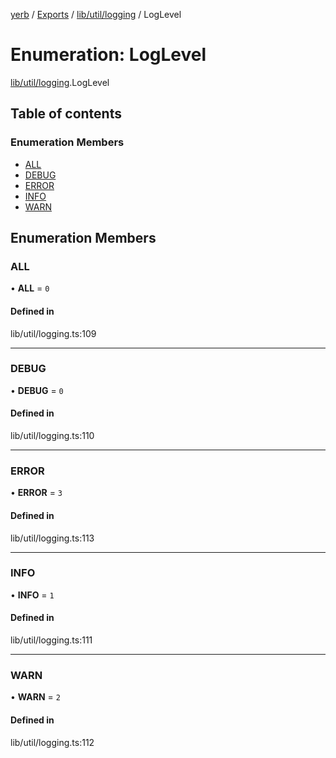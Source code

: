 [yerb](../README.md) / [Exports](../modules.md) / [lib/util/logging](../modules/lib_util_logging.md) / LogLevel

# Enumeration: LogLevel

[lib/util/logging](../modules/lib_util_logging.md).LogLevel

## Table of contents

### Enumeration Members

- [ALL](lib_util_logging.LogLevel.md#all)
- [DEBUG](lib_util_logging.LogLevel.md#debug)
- [ERROR](lib_util_logging.LogLevel.md#error)
- [INFO](lib_util_logging.LogLevel.md#info)
- [WARN](lib_util_logging.LogLevel.md#warn)

## Enumeration Members

### ALL

• **ALL** = ``0``

#### Defined in

lib/util/logging.ts:109

___

### DEBUG

• **DEBUG** = ``0``

#### Defined in

lib/util/logging.ts:110

___

### ERROR

• **ERROR** = ``3``

#### Defined in

lib/util/logging.ts:113

___

### INFO

• **INFO** = ``1``

#### Defined in

lib/util/logging.ts:111

___

### WARN

• **WARN** = ``2``

#### Defined in

lib/util/logging.ts:112
